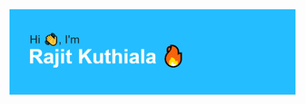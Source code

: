 <!--Adding header -->
<img src = "https://github.com/rajitk13/rajitk13/blob/main/header.png?raw=true"  >

